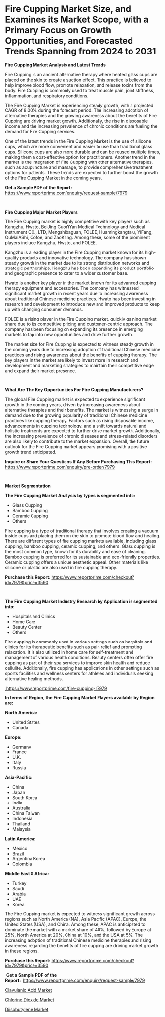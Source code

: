 <p><h1>Fire Cupping Market Size, and Examines its Market Scope, with a Primary Focus on Growth Opportunities, and Forecasted Trends Spanning from 2024 to 2031</h1></p><p><strong>Fire Cupping Market Analysis and Latest Trends</strong></p>
<p><p>Fire Cupping is an ancient alternative therapy where heated glass cups are placed on the skin to create a suction effect. This practice is believed to help improve blood flow, promote relaxation, and release toxins from the body. Fire Cupping is commonly used to treat muscle pain, joint stiffness, inflammation, and respiratory conditions.</p><p>The Fire Cupping Market is experiencing steady growth, with a projected CAGR of 8.00% during the forecast period. The increasing adoption of alternative therapies and the growing awareness about the benefits of Fire Cupping are driving market growth. Additionally, the rise in disposable income and the increasing prevalence of chronic conditions are fueling the demand for Fire Cupping services.</p><p>One of the latest trends in the Fire Cupping Market is the use of silicone cups, which are more convenient and easier to use than traditional glass cups. Silicone cups are also more durable and can be reused multiple times, making them a cost-effective option for practitioners. Another trend in the market is the integration of Fire Cupping with other alternative therapies, such as acupuncture and massage, to provide comprehensive treatment options for patients. These trends are expected to further boost the growth of the Fire Cupping Market in the coming years.</p></p>
<p><strong>Get a Sample PDF of the Report:&nbsp;</strong> <a href="https://www.reportprime.com/enquiry/request-sample/7979">https://www.reportprime.com/enquiry/request-sample/7979</a></p>
<p>&nbsp;</p>
<p><strong>Fire Cupping Major Market Players</strong></p>
<p><p>The Fire Cupping market is highly competitive with key players such as Kangzhu, Hwato, BeiJing GuoYiYan Medical Technology and Medical Instrument CO., LTD, Mengshibaguan, FOLEE, Huamingkangtaiu, YiFang, OuMaiAShi, Cofoe, and ZaoKang. Among these, some of the prominent players include Kangzhu, Hwato, and FOLEE.</p><p>Kangzhu is a leading player in the Fire Cupping market known for its high-quality products and innovative technology. The company has shown steady growth in the market due to its strong distribution networks and strategic partnerships. Kangzhu has been expanding its product portfolio and geographic presence to cater to a wider customer base.</p><p>Hwato is another key player in the market known for its advanced cupping therapy equipment and accessories. The company has witnessed significant market growth in recent years due to increasing awareness about traditional Chinese medicine practices. Hwato has been investing in research and development to introduce new and improved products to keep up with changing consumer demands.</p><p>FOLEE is a rising player in the Fire Cupping market, quickly gaining market share due to its competitive pricing and customer-centric approach. The company has been focusing on expanding its presence in emerging markets to tap into new opportunities and drive further growth.</p><p>The market size for Fire Cupping is expected to witness steady growth in the coming years due to increasing adoption of traditional Chinese medicine practices and rising awareness about the benefits of cupping therapy. The key players in the market are likely to invest more in research and development and marketing strategies to maintain their competitive edge and expand their market presence.</p></p>
<p>&nbsp;</p>
<p><strong>What Are The Key Opportunities For Fire Cupping Manufacturers?</strong></p>
<p><p>The global Fire Cupping market is expected to experience significant growth in the coming years, driven by increasing awareness about alternative therapies and their benefits. The market is witnessing a surge in demand due to the growing popularity of traditional Chinese medicine practices like cupping therapy. Factors such as rising disposable income, advancements in cupping technology, and a shift towards natural and holistic treatments are expected to further drive market growth. Additionally, the increasing prevalence of chronic diseases and stress-related disorders are also likely to contribute to the market expansion. Overall, the future outlook for the Fire Cupping market appears promising with a positive growth trend anticipated.</p></p>
<p><strong>Inquire or Share Your Questions If Any Before Purchasing This Report:</strong> <a href="https://www.reportprime.com/enquiry/pre-order/7979">https://www.reportprime.com/enquiry/pre-order/7979</a></p>
<p>&nbsp;</p>
<p><strong>Market Segmentation</strong></p>
<p><strong>The Fire Cupping Market Analysis by types is segmented into:</strong></p>
<p><ul><li>Glass Cupping</li><li>Bamboo Cupping</li><li>Ceramic Cupping</li><li>Others</li></ul></p>
<p><p>Fire cupping is a type of traditional therapy that involves creating a vacuum inside cups and placing them on the skin to promote blood flow and healing. There are different types of fire cupping markets available, including glass cupping, bamboo cupping, ceramic cupping, and others. Glass cupping is the most common type, known for its durability and ease of cleaning. Bamboo cupping is preferred for its sustainable and eco-friendly properties. Ceramic cupping offers a unique aesthetic appeal. Other materials like silicone or plastic are also used in fire cupping therapy.</p></p>
<p><strong>Purchase this Report:&nbsp;</strong><a href="https://www.reportprime.com/checkout?id=7979&price=3590">https://www.reportprime.com/checkout?id=7979&price=3590</a></p>
<p>&nbsp;</p>
<p><strong>The Fire Cupping Market Industry Research by Application is segmented into:</strong></p>
<p><ul><li>Hospitals and Clinics</li><li>Home Care</li><li>Beauty Center</li><li>Others</li></ul></p>
<p><p>Fire cupping is commonly used in various settings such as hospitals and clinics for its therapeutic benefits such as pain relief and promoting relaxation. It is also utilized in home care for self-treatment and management of various health conditions. Beauty centers often offer fire cupping as part of their spa services to improve skin health and reduce cellulite. Additionally, fire cupping has applications in other settings such as sports facilities and wellness centers for athletes and individuals seeking alternative healing methods.</p></p>
<p><a href="https://www.reportprime.com/fire-cupping-r7979">&nbsp;https://www.reportprime.com/fire-cupping-r7979</a></p>
<p><strong>In terms of Region, the Fire Cupping Market Players available by Region are:</strong></p>
<p>
    <p> <strong> North America: </strong>
        <ul>
            <li>United States</li>
            <li>Canada</li>
        </ul>
        </p> 
    <p> <strong> Europe: </strong>
        <ul>
            <li>Germany</li>
            <li>France</li>
            <li>U.K.</li>
            <li>Italy</li>
            <li>Russia</li>
        </ul>
        </p> 
    <p> <strong> Asia-Pacific: </strong>
        <ul>
            <li>China</li>
            <li>Japan</li>
            <li>South Korea</li>
            <li>India</li>
            <li>Australia</li>
            <li>China Taiwan</li>
            <li>Indonesia</li>
            <li>Thailand</li>
            <li>Malaysia</li>
        </ul>
        </p> 
    <p> <strong> Latin America: </strong>
        <ul>
            <li>Mexico</li>
            <li>Brazil</li>
            <li>Argentina Korea</li>
            <li>Colombia</li>
        </ul>
        </p> 
    <p> <strong> Middle East & Africa: </strong>
        <ul>
            <li>Turkey</li>
            <li>Saudi</li>
            <li>Arabia</li>
            <li>UAE</li>
            <li>Korea</li>
        </ul>
    </p>
    </p>
<p><p>The Fire Cupping market is expected to witness significant growth across regions such as North America (NA), Asia Pacific (APAC), Europe, the United States (USA), and China. Among these, APAC is anticipated to dominate the market with a market share of 40%, followed by Europe at 25%, North America at 20%, China at 10%, and the USA at 5%. The increasing adoption of traditional Chinese medicine therapies and rising awareness regarding the benefits of fire cupping are driving market growth in these regions.</p></p>
<p><strong>Purchase this Report: </strong><a href="https://www.reportprime.com/checkout?id=7979&price=3590">https://www.reportprime.com/checkout?id=7979&price=3590</a></p>
<p>&nbsp;<strong>Get a Sample PDF of the Report:&nbsp;&nbsp;</strong><a href="https://www.reportprime.com/enquiry/request-sample/7979">https://www.reportprime.com/enquiry/request-sample/7979</a></p>
<p><strong></strong></p>
<p><p><a href="https://www.linkedin.com/pulse/clavulanic-acid-market-size-reflecting-forecast-till-2031-9kk3c?trackingId=w10ZGTimK%2FumGejRu8H1DQ%3D%3D">Clavulanic Acid Market</a></p><p><a href="https://www.linkedin.com/pulse/chlorine-dioxide-market-size-growth-segmentation-regional-m92te?trackingId=uQ3%2B9p5TYhvC0pn4QpBhFQ%3D%3D">Chlorine Dioxide Market</a></p><p><a href="https://www.linkedin.com/pulse/diisobutylene-market-goal-estimating-size-future-growth-potential-ikflc?trackingId=VWboq3BiGCofO8G%2F2c1Pdg%3D%3D">Diisobutylene Market</a></p></p>